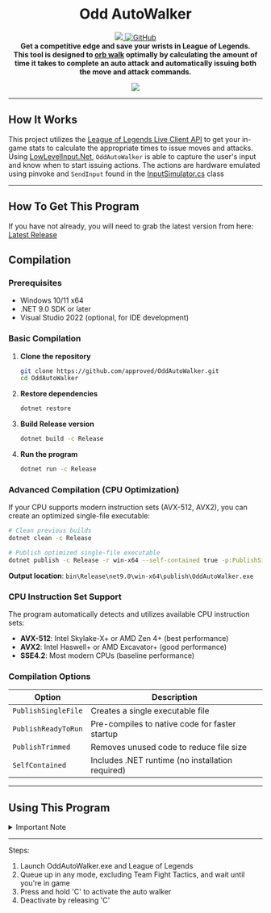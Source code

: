 <h1 align="center">
    Odd AutoWalker
</h1>
<p align="center">
    <a href="https://github.com/approved/OddAutoWalker/actions?query=workflow%3A%22.NET+Core%22">
        <img src="https://img.shields.io/github/workflow/status/approved/OddAutoWalker/.NET%20Core/master?style=for-the-badge">
    </a>
    <a href="license">
        <img alt="GitHub" src="https://img.shields.io/github/license/approved/OddAutoWalker?style=for-the-badge">
    </a>
    <br>
    <b>
    Get a competitive edge and save your wrists in League of Legends. <br>
    This tool is designed to <a href="https://mobalytics.gg/blog/lol-attack-move-how-to-orb-walk/" title="Orb walking is where you auto attack a target but cancel or finish the animation early by entering a new command that interrupts it.">orb walk</a> optimally by calculating the amount of time it takes to complete an auto attack and automatically issuing both the move and attack commands.
    </b>
</p>

<p align="center">
    <img src="https://odd.dev/videos/league_kogmaw_autowalker.gif">
</p>

---

## How It Works

This project utilizes the [League of Legends Live Client API](https://developer.riotgames.com/docs/lol#game-client-api_live-client-data-api) to get your in-game stats to calculate the appropriate times to issue moves and attacks.
Using [LowLevelInput.Net](https://github.com/michel-pi/LowLevelInput.Net), `OddAutoWalker` is able to capture the user's input and know when to start issuing actions. The actions are hardware emulated using pinvoke and `SendInput` found in the [InputSimulator.cs](OddAutoWalker/InputSimulator.cs) class

---

## How To Get This Program

If you have not already, you will need to grab the latest version from here: [Latest Release](https://github.com/approved/OddAutoWalker/releases)

## Compilation

### Prerequisites
* Windows 10/11 x64
* .NET 9.0 SDK or later
* Visual Studio 2022 (optional, for IDE development)

### Basic Compilation

1. **Clone the repository**
   ```bash
   git clone https://github.com/approved/OddAutoWalker.git
   cd OddAutoWalker
   ```

2. **Restore dependencies**
   ```bash
   dotnet restore
   ```

3. **Build Release version**
   ```bash
   dotnet build -c Release
   ```

4. **Run the program**
   ```bash
   dotnet run -c Release
   ```

### Advanced Compilation (CPU Optimization)

If your CPU supports modern instruction sets (AVX-512, AVX2), you can create an optimized single-file executable:

```bash
# Clean previous builds
dotnet clean -c Release

# Publish optimized single-file executable
dotnet publish -c Release -r win-x64 --self-contained true -p:PublishSingleFile=true -p:PublishReadyToRun=true -p:PublishTrimmed=true -p:TrimMode=partial
```

**Output location**: `bin\Release\net9.0\win-x64\publish\OddAutoWalker.exe`

### CPU Instruction Set Support

The program automatically detects and utilizes available CPU instruction sets:
- **AVX-512**: Intel Skylake-X+ or AMD Zen 4+ (best performance)
- **AVX2**: Intel Haswell+ or AMD Excavator+ (good performance)
- **SSE4.2**: Most modern CPUs (baseline performance)

### Compilation Options

| Option | Description |
|--------|-------------|
| `PublishSingleFile` | Creates a single executable file |
| `PublishReadyToRun` | Pre-compiles to native code for faster startup |
| `PublishTrimmed` | Removes unused code to reduce file size |
| `SelfContained` | Includes .NET runtime (no installation required) |

---

## Using This Program
<details>
    <summary>Important Note</summary>
    <p>
        <i>
            <b>
                While this program is usable, it is intended to be used as reference for both a better implementation and your own project.
                <br>
                <br>
                If you don't want to mess with the program yourself, you must have your "Player Attack Move" bound to 'A'. <br>
                This setting can be found in the in-game settings at Settings->Hotkeys->Player Movement.
            </b>
        </i>
    </p>
</details>

---

Steps:

1. Launch OddAutoWalker.exe and League of Legends
2. Queue up in any mode, excluding Team Fight Tactics, and wait until you're in game
3. Press and hold 'C' to activate the auto walker
4. Deactivate by releasing 'C'
